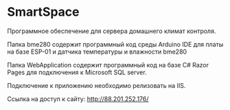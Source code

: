 # SmartSpace
Программное обеспечение для сервера домашнего климат контроля.

Папка bme280 содержит программный код среды Arduino IDE для платы на базе ESP-01 и датчика температуры и влажности bme280

Папка WebApplication содержит программный код на базе C# Razor Pages для подключения к Microsoft SQL server.

Подключение к приложению необходимо релизовать на IIS.

Ссылка на доступ к сайту:
http://88.201.252.176/
